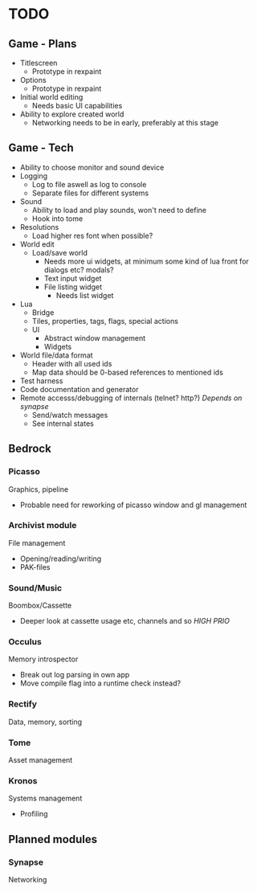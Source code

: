 TODO
===
## Game - Plans
* Titlescreen
  - Prototype in rexpaint
* Options
  - Prototype in rexpaint
* Initial world editing
  - Needs basic UI capabilities
* Ability to explore created world
  - Networking needs to be in early, preferably at this stage

## Game - Tech
* Ability to choose monitor and sound device
* Logging
  - Log to file aswell as log to console
  - Separate files for different systems
* Sound
  - Ability to load and play sounds, won't need to define
  - Hook into tome
* Resolutions
  - Load higher res font when possible?
* World edit
  - Load/save world
    - Needs more ui widgets, at minimum some kind of lua front for dialogs etc? modals?
    - Text input widget
    - File listing widget
      - Needs list widget
* Lua
  * Bridge
  * Tiles, properties, tags, flags, special actions
  * UI
    - Abstract window management
    - Widgets
* World file/data format
  - Header with all used ids
  - Map data should be 0-based references to mentioned ids
* Test harness
* Code documentation and generator
* Remote accesss/debugging of internals (telnet? http?) *Depends on synapse*
  - Send/watch messages
  - See internal states

## Bedrock

### Picasso
Graphics, pipeline
* Probable need for reworking of picasso window and gl management

### Archivist module
File management
* Opening/reading/writing
* PAK-files

### Sound/Music
Boombox/Cassette
* Deeper look at cassette usage etc, channels and so *HIGH PRIO*

### Occulus
Memory introspector
* Break out log parsing in own app
* Move compile flag into a runtime check instead?

### Rectify
Data, memory, sorting

### Tome
Asset management

### Kronos
Systems management
* Profiling

## Planned modules

### Synapse
Networking
